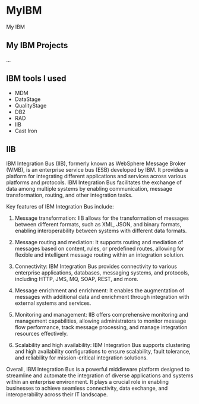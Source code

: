 # MyIBM

My IBM

## My IBM Projects

...

## IBM tools I used

- MDM
- DataStage
- QualityStage
- DB2
- RAD
- IIB
- Cast Iron

## IIB

IBM Integration Bus (IIB), formerly known as WebSphere Message Broker (WMB), is an enterprise service bus (ESB) developed by IBM. It provides a platform for integrating different applications and services across various platforms and protocols. IBM Integration Bus facilitates the exchange of data among multiple systems by enabling communication, message transformation, routing, and other integration tasks.

Key features of IBM Integration Bus include:

1. Message transformation: IIB allows for the transformation of messages between different formats, such as XML, JSON, and binary formats, enabling interoperability between systems with different data formats.

2. Message routing and mediation: It supports routing and mediation of messages based on content, rules, or predefined routes, allowing for flexible and intelligent message routing within an integration solution.

3. Connectivity: IBM Integration Bus provides connectivity to various enterprise applications, databases, messaging systems, and protocols, including HTTP, JMS, MQ, SOAP, REST, and more.

4. Message enrichment and enrichment: It enables the augmentation of messages with additional data and enrichment through integration with external systems and services.

5. Monitoring and management: IIB offers comprehensive monitoring and management capabilities, allowing administrators to monitor message flow performance, track message processing, and manage integration resources effectively.

6. Scalability and high availability: IBM Integration Bus supports clustering and high availability configurations to ensure scalability, fault tolerance, and reliability for mission-critical integration solutions.

Overall, IBM Integration Bus is a powerful middleware platform designed to streamline and automate the integration of diverse applications and systems within an enterprise environment. It plays a crucial role in enabling businesses to achieve seamless connectivity, data exchange, and interoperability across their IT landscape.
